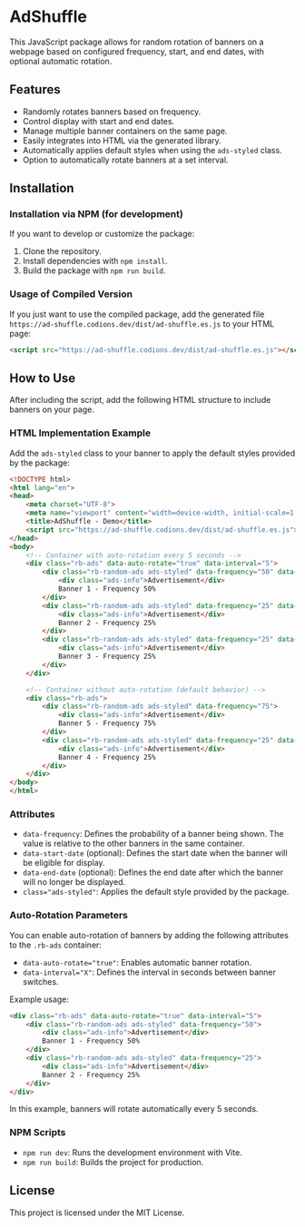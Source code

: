 # AdShuffle

This JavaScript package allows for random rotation of banners on a webpage based on configured frequency, start, and end dates, with optional automatic rotation.

## Features

- Randomly rotates banners based on frequency.
- Control display with start and end dates.
- Manage multiple banner containers on the same page.
- Easily integrates into HTML via the generated library.
- Automatically applies default styles when using the `ads-styled` class.
- Option to automatically rotate banners at a set interval.

## Installation

### Installation via NPM (for development)

If you want to develop or customize the package:

1. Clone the repository.
2. Install dependencies with `npm install`.
3. Build the package with `npm run build`.

### Usage of Compiled Version

If you just want to use the compiled package, add the generated file `https://ad-shuffle.codions.dev/dist/ad-shuffle.es.js` to your HTML page:

```html
<script src="https://ad-shuffle.codions.dev/dist/ad-shuffle.es.js"></script>
```

## How to Use

After including the script, add the following HTML structure to include banners on your page.

### HTML Implementation Example

Add the `ads-styled` class to your banner to apply the default styles provided by the package:

```html
<!DOCTYPE html>
<html lang="en">
<head>
    <meta charset="UTF-8">
    <meta name="viewport" content="width=device-width, initial-scale=1.0">
    <title>AdShuffle - Demo</title>
    <script src="https://ad-shuffle.codions.dev/dist/ad-shuffle.es.js"></script>
</head>
<body>
    <!-- Container with auto-rotation every 5 seconds -->
    <div class="rb-ads" data-auto-rotate="true" data-interval="5">
        <div class="rb-random-ads ads-styled" data-frequency="50" data-start-date="2024-09-09 09:31:00" data-end-date="2024-10-10 12:35:00">
            <div class="ads-info">Advertisement</div>
            Banner 1 - Frequency 50%
        </div>
        <div class="rb-random-ads ads-styled" data-frequency="25" data-end-date="2024-09-09 13:00:00">
            <div class="ads-info">Advertisement</div>
            Banner 2 - Frequency 25%
        </div>
        <div class="rb-random-ads ads-styled" data-frequency="25" data-start-date="2024-09-01 00:00:00">
            <div class="ads-info">Advertisement</div>
            Banner 3 - Frequency 25%
        </div>
    </div>

    <!-- Container without auto-rotation (default behavior) -->
    <div class="rb-ads">
        <div class="rb-random-ads ads-styled" data-frequency="75">
            <div class="ads-info">Advertisement</div>
            Banner 5 - Frequency 75%
        </div>
        <div class="rb-random-ads ads-styled" data-frequency="25" data-start-date="2024-09-10 00:00:00">
            <div class="ads-info">Advertisement</div>
            Banner 4 - Frequency 25%
        </div>
    </div>
</body>
</html>
```

### Attributes

- `data-frequency`: Defines the probability of a banner being shown. The value is relative to the other banners in the same container.
- `data-start-date` (optional): Defines the start date when the banner will be eligible for display.
- `data-end-date` (optional): Defines the end date after which the banner will no longer be displayed.
- `class="ads-styled"`: Applies the default style provided by the package.

### Auto-Rotation Parameters

You can enable auto-rotation of banners by adding the following attributes to the `.rb-ads` container:

- `data-auto-rotate="true"`: Enables automatic banner rotation.
- `data-interval="X"`: Defines the interval in seconds between banner switches.

Example usage:

```html
<div class="rb-ads" data-auto-rotate="true" data-interval="5">
    <div class="rb-random-ads ads-styled" data-frequency="50">
        <div class="ads-info">Advertisement</div>
        Banner 1 - Frequency 50%
    </div>
    <div class="rb-random-ads ads-styled" data-frequency="25">
        <div class="ads-info">Advertisement</div>
        Banner 2 - Frequency 25%
    </div>
</div>
```

In this example, banners will rotate automatically every 5 seconds.

### NPM Scripts

- `npm run dev`: Runs the development environment with Vite.
- `npm run build`: Builds the project for production.

## License

This project is licensed under the MIT License.